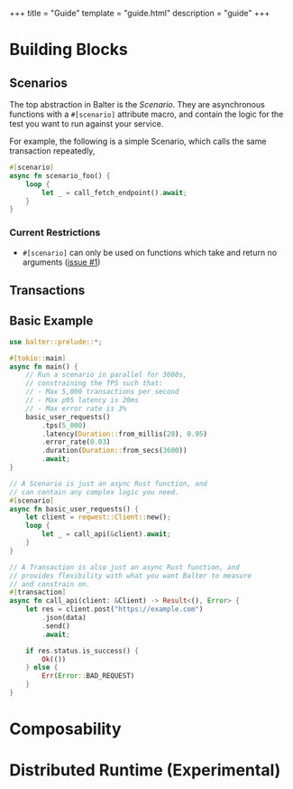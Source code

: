 +++
title = "Guide"
template = "guide.html"
description = "guide"
+++

# Building Blocks

## Scenarios

The top abstraction in Balter is the *Scenario*. They are asynchronous functions with a `#[scenario]` attribute macro, and contain the logic for the test you want to run against your service.

For example, the following is a simple Scenario, which calls the same transaction repeatedly,

```rust
#[scenario]
async fn scenario_foo() {
    loop {
        let _ = call_fetch_endpoint().await;
    }
}
```



### Current Restrictions
- `#[scenario]` can only be used on functions which take and return no arguments ([issue #1](https://github.com/BalterLoadTesting/balter/issues/1))

## Transactions

## Basic Example

```rust
use balter::prelude::*;

#[tokio::main]
async fn main() {
    // Run a scenario in parallel for 3600s,
    // constraining the TPS such that:
    // - Max 5,000 transactions per second
    // - Max p95 latency is 20ms
    // - Max error rate is 3%
    basic_user_requests()
        .tps(5_000)
        .latency(Duration::from_millis(20), 0.95)
        .error_rate(0.03)
        .duration(Duration::from_secs(3600))
        .await;
}

// A Scenario is just an async Rust function, and
// can contain any complex logic you need.
#[scenario]
async fn basic_user_requests() {
    let client = reqwest::Client::new();
    loop {
        let _ = call_api(&client).await;
    }
}

// A Transaction is also just an async Rust function, and
// provides flexibility with what you want Balter to measure
// and constrain on.
#[transaction]
async fn call_api(client: &Client) -> Result<(), Error> {
    let res = client.post("https://example.com")
        .json(data)
        .send()
        .await;

    if res.status.is_success() {
        Ok(())
    } else {
        Err(Error::BAD_REQUEST)
    }
}
```

# Composability

# Distributed Runtime (Experimental)

